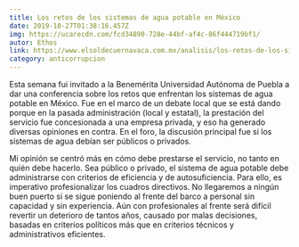 ```yaml
---
title: Los retos de los sistemas de agua potable en México
date: 2019-10-27T01:38:16.457Z
img: https://ucarecdn.com/fcd34890-728e-44bf-af4c-86f444719bf1/
autor: Ethos
link: https://www.elsoldecuernavaca.com.mx/analisis/los-retos-de-los-sistemas-de-agua-potable-en-mexico-4368037.html
category: anticorrupcion
---
```

Esta semana fui invitado a la Benemérita Universidad Autónoma de Puebla a dar una conferencia sobre los retos que enfrentan los sistemas de agua potable en México. Fue en el marco de un debate local que se está dando porque en la pasada administración (local y estatal), la prestación del servicio fue concesionada a una empresa privada, y eso ha generado diversas opiniones en contra. En el foro, la discusión principal fue si los sistemas de agua debían ser públicos o privados.

Mi opinión se centró más en cómo debe prestarse el servicio, no tanto en quién debe hacerlo. Sea público o privado, el sistema de agua potable debe administrarse con criterios de eficiencia y de autosuficiencia. Para ello, es imperativo profesionalizar los cuadros directivos. No llegaremos a ningún buen puerto si se sigue poniendo al frente del barco a personal sin capacidad y sin experiencia. Aún con profesionales al frente será difícil revertir un deterioro de tantos años, causado por malas decisiones, basadas en criterios políticos más que en criterios técnicos y administrativos eficientes.